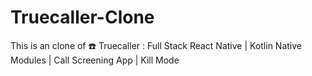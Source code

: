 # Truecaller-Clone
This is an clone of ☎️ Truecaller : Full Stack React Native  | Kotlin Native Modules | Call Screening App | Kill Mode
